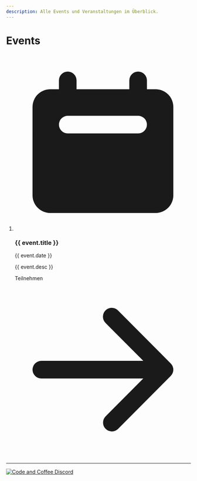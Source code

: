 ```yaml
---
description: Alle Events und Veranstaltungen im Überblick.
---
```


<script setup>
import { reactive } from 'vue'

const state = reactive({ events: [] })

fetch('https://api.sheetson.com/v2/sheets/Events?' + new URLSearchParams({
    apiKey: 'b4CyrfsTCufxGj7my4eNonELlxNPepoZ6s1AqM0PVrljct8V-u9KCmoRLPVLDQ',
    spreadsheetId: '1PRaIqRnYl2kCCK1w7vFTAJv6GrNdK77bG9XhTn2UxNQ'
  }), { cache: 'no-cache' }
).then(response => response.json()).then(json => {
  state.events = json.results.reverse()
})
</script>

# Events
>
<ol class="!list-none relative border-l border-gray-200 dark:border-gray-700">
    <li v-for="event in state.events" class="mb-10 ml-6">
        <span class="absolute flex items-center justify-center w-6 h-6 bg-green-200 rounded-full -left-3 ring-8 ring-white dark:ring-green-900 dark:bg-green-900">
            <svg aria-hidden="true" class="w-3 h-3 text-green-600 dark:text-green-400" fill="currentColor" viewBox="0 0 20 20" xmlns="http://www.w3.org/2000/svg"><path fill-rule="evenodd" d="M6 2a1 1 0 00-1 1v1H4a2 2 0 00-2 2v10a2 2 0 002 2h12a2 2 0 002-2V6a2 2 0 00-2-2h-1V3a1 1 0 10-2 0v1H7V3a1 1 0 00-1-1zm0 5a1 1 0 000 2h8a1 1 0 100-2H6z" clip-rule="evenodd"></path></svg>
        </span>
        <h3 class="flex items-center mb-1 text-lg font-semibold text-gray-900 dark:text-white">{{ event.title }}</h3>
        <time class="block mb-2 text-sm font-normal leading-none text-gray-400 dark:text-gray-500">{{ event.date }}</time>
        <p class="mb-4 text-base font-normal text-gray-500 dark:text-gray-400">{{ event.desc }}</p>
        <a v-if="event.join_url" :href="event.join_url" target="_blank" type="button" class="!text-white bg-green-700 hover:bg-green-800 focus:ring-4 focus:outline-none focus:ring-green-300 font-medium rounded-lg text-sm px-5 py-2.5 text-center inline-flex items-center dark:bg-green-600 dark:hover:bg-green-700 dark:focus:ring-green-800">
          Teilnehmen
          <svg aria-hidden="true" class="w-5 h-5 ml-2 -mr-1" fill="currentColor" viewBox="0 0 20 20" xmlns="http://www.w3.org/2000/svg"><path fill-rule="evenodd" d="M10.293 3.293a1 1 0 011.414 0l6 6a1 1 0 010 1.414l-6 6a1 1 0 01-1.414-1.414L14.586 11H3a1 1 0 110-2h11.586l-4.293-4.293a1 1 0 010-1.414z" clip-rule="evenodd"></path></svg>
        </a>
    </li>
</ol>


***
[![Code and Coffee Discord](https://discordapp.com/api/guilds/889432631672983562/widget.png?style=banner2)](http://discord.code-n.coffee)